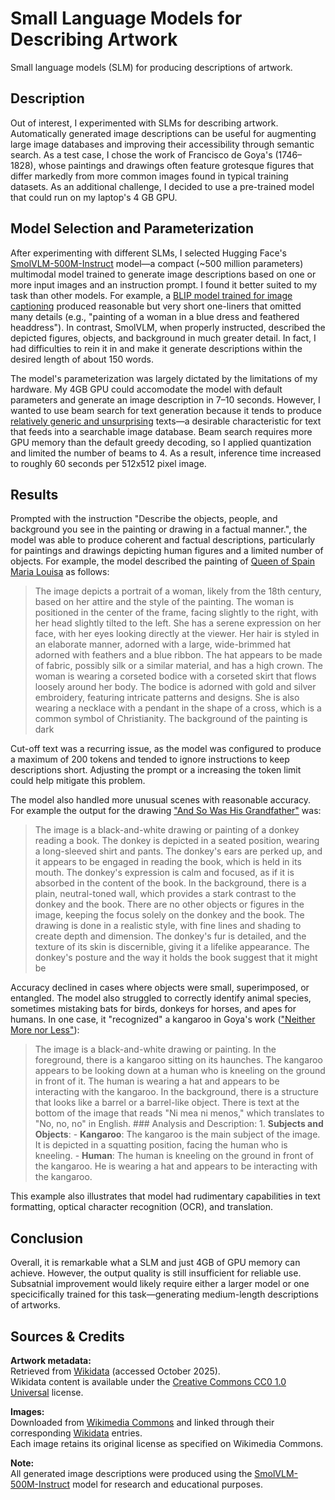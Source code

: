 # Small Language Models for Describing Artwork
Small language models (SLM) for producing descriptions of artwork.

## Description

Out of interest, I experimented with SLMs for describing artwork. Automatically generated image descriptions can be useful for augmenting large image databases and improving their accessibility through semantic search. As a test case, I chose the work of Francisco de Goya's (1746–1828), whose paintings and drawings often feature grotesque figures that differ markedly from more common images found in typical training datasets. As an additional challenge, I decided to use a pre-trained model that could run on my laptop's 4 GB GPU. 

## Model Selection and Parameterization

After experimenting with different SLMs, I selected Hugging Face's [SmolVLM-500M-Instruct](https://huggingface.co/HuggingFaceTB/SmolVLM-500M-Instruct) model—a compact (~500 million parameters) multimodal model trained to generate image descriptions based on one or more input images and an instruction prompt. I found it better suited to my task than other models. For example, a [BLIP model trained for image captioning](https://huggingface.co/Salesforce/blip-image-captioning-large) produced reasonable but very short one-liners that omitted many details (e.g., "painting of a woman in a blue dress and feathered headdress"). In contrast, SmolVLM, when properly instructed, described the depicted figures, objects, and background in much greater detail. In fact, I had difficulties to rein it in and make it generate descriptions within the desired length of about 150 words.

The model's parameterization was largely dictated by the limitations of my hardware. My 4GB GPU could accomodate the model with default parameters and generate an image description in 7–10 seconds. However, I wanted to use beam search for text generation because it tends to produce [relatively generic and unsurprising](https://huggingface.co/blog/how-to-generate) texts—a desirable characteristic for text that feeds into a searchable image database. Beam search requires more GPU memory than the default greedy decoding, so I applied quantization and limited the number of beams to 4. As a result, inference time increased to roughly 60 seconds per 512x512 pixel image.

## Results

Prompted with the instruction "Describe the objects, people, and background you see in the painting or drawing in a factual manner.", the model was able to produce coherent and factual descriptions, particularly for paintings and drawings depicting human figures and a limited number of objects. For example, the model described the painting of [Queen of Spain Maria Louisa](https://www.wikidata.org/wiki/Q59260209) as follows:

 >The image depicts a portrait of a woman, likely from the 18th century, based on her attire and the style of the painting. The woman is positioned in the center of the frame, facing slightly to the right, with her head slightly tilted to the left. She has a serene expression on her face, with her eyes looking directly at the viewer. Her hair is styled in an elaborate manner, adorned with a large, wide-brimmed hat adorned with feathers and a blue ribbon. The hat appears to be made of fabric, possibly silk or a similar material, and has a high crown. The woman is wearing a corseted bodice with a corseted skirt that flows loosely around her body. The bodice is adorned with gold and silver embroidery, featuring intricate patterns and designs. She is also wearing a necklace with a pendant in the shape of a cross, which is a common symbol of Christianity. The background of the painting is dark

Cut-off text was a recurring issue, as the model was configured to produce a maximum of 200 tokens and tended to ignore instructions to keep descriptions short. Adjusting the prompt or a increasing the token limit could help mitigate this problem.  

The model also handled more unusual scenes with reasonable accuracy. For example the output for the drawing ["And So Was His Grandfather"](https://www.wikidata.org/wiki/Q64956388) was: 
> The image is a black-and-white drawing or painting of a donkey reading a book. The donkey is depicted in a seated position, wearing a long-sleeved shirt and pants. The donkey's ears are perked up, and it appears to be engaged in reading the book, which is held in its mouth. The donkey's expression is calm and focused, as if it is absorbed in the content of the book. In the background, there is a plain, neutral-toned wall, which provides a stark contrast to the donkey and the book. There are no other objects or figures in the image, keeping the focus solely on the donkey and the book. The drawing is done in a realistic style, with fine lines and shading to create depth and dimension. The donkey's fur is detailed, and the texture of its skin is discernible, giving it a lifelike appearance. The donkey's posture and the way it holds the book suggest that it might be

Accuracy declined in cases where objects were small, superimposed, or entangled. The model also struggled to correctly identify animal species, sometimes mistaking bats for birds, donkeys for horses, and apes for humans. In one case, it "recognized" a kangaroo in Goya's work (["Neither More nor Less"](https://www.wikidata.org/wiki/Q64956396)):

>The image is a black-and-white drawing or painting. In the foreground, there is a kangaroo sitting on its haunches. The kangaroo appears to be looking down at a human who is kneeling on the ground in front of it. The human is wearing a hat and appears to be interacting with the kangaroo. In the background, there is a structure that looks like a barrel or a barrel-like object. There is text at the bottom of the image that reads "Ni mea ni menos," which translates to "No, no, no" in English. ### Analysis and Description: 1. **Subjects and Objects**: - **Kangaroo**: The kangaroo is the main subject of the image. It is depicted in a squatting position, facing the human who is kneeling. - **Human**: The human is kneeling on the ground in front of the kangaroo. He is wearing a hat and appears to be interacting with the kangaroo.

This example also illustrates that model had rudimentary capabilities in text formatting, optical character recognition (OCR), and translation.

## Conclusion
Overall, it is remarkable what a SLM and just 4GB of GPU memory can achieve. However, the output quality is still insufficient for reliable use. Subsatnial improvement would likely require either a larger model or one specicifically trained for this task—generating medium-length descriptions of artworks. 

## Sources & Credits

**Artwork metadata:**  
Retrieved from [Wikidata](https://www.wikidata.org) (accessed October 2025).  
Wikidata content is available under the [Creative Commons CC0 1.0 Universal](https://creativecommons.org/publicdomain/zero/1.0/) license.

**Images:**  
Downloaded from [Wikimedia Commons](https://commons.wikimedia.org) and linked through their corresponding [Wikidata](https://www.wikidata.org) entries.  
Each image retains its original license as specified on Wikimedia Commons.  

**Note:**  
All generated image descriptions were produced using the [SmolVLM-500M-Instruct](https://huggingface.co/HuggingFaceTB/SmolVLM-500M-Instruct) model for research and educational purposes.

